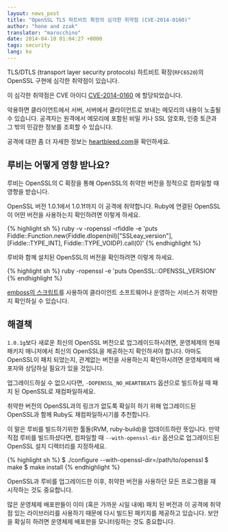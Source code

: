 ```yaml
---
layout: news_post
title: "OpenSSL TLS 하트비트 확장의 심각한 취약점 (CVE-2014-0160)"
author: "hone and zzak"
translator: "marocchino"
date: 2014-04-10 01:04:27 +0000
tags: security
lang: ko
---
```


TLS/DTLS (transport layer security protocols) 하트비트 확장(`RFC6520`)의
OpenSSL 구현에 심각한 취약점이 있습니다.

이 심각한 취약점은 CVE 아이디
[CVE-2014-0160](https://web.nvd.nist.gov/view/vuln/detail?vulnId=CVE-2014-0160)
에 할당되었습니다.

악용하면 클라이언트에서 서버, 서버에서 클라이언트로 보내는 메모리의 내용이
노출될 수 있습니다. 공격자는 원격에서 메모리에 포함된 비밀 키나 SSL 암호화,
인증 토큰과 그 밖의 민감한 정보를 조회할 수 있습니다.

공격에 대한 좀 더 자세한 정보는 [heartbleed.com](http://heartbleed.com)을
확인하세요.

## 루비는 어떻게 영향 받나요?

루비는 OpenSSL의 C 확장을 통해 OpenSSL의 취약한 버전을 정적으로 컴파일할
때 영향을 받습니다.

OpenSSL 버전 1.0.1에서 1.0.1f까지 이 공격에 취약합니다. Ruby에 연결된
OpenSSL이 어떤 버전을 사용하는지 확인하려면 이렇게 하세요.

{% highlight sh %}
ruby -v -ropenssl -rfiddle -e 'puts Fiddle::Function.new(Fiddle.dlopen(nil)["SSLeay_version"], [Fiddle::TYPE_INT], Fiddle::TYPE_VOIDP).call(0)'
{% endhighlight %}

루비와 함께 설치된 OpenSSL의 버전을 확인하려면 이렇게 하세요.

{% highlight sh %}
ruby -ropenssl -e 'puts OpenSSL::OPENSSL_VERSION'
{% endhighlight %}

[emboss의 스크립트](https://github.com/emboss/heartbeat)를 사용하여 클라이언트
소프트웨어나 운영하는 서비스가 취약한지 확인하실 수 있습니다.

## 해결책

`1.0.1g`보다 새로운 최신의 OpenSSL 버전으로 업그레이드하시려면, 운영체제의
현재 패키지 매니저에서 최신의 OpenSSL을 제공하는지 확인하셔야 합니다. 아마도
OpenSSL이 패치 되었는지, 관계없는 버전을 사용하는지 확인하시려면 운영체제의
배포자와 상담하실 필요가 있을 것입니다.

업그레이드하실 수 없으시다면, `-DOPENSSL_NO_HEARTBEATS` 옵션으로 빌드하실
때 패치 된 OpenSSL로 재컴파일하세요.

취약한 버전의 OpenSSL과의 링크가 없도록 확실히 하기 위해 업그레이드된 OpenSSL과
함께 Ruby도 재컴파일하시기를 추천합니다.

이 말은 루비를 빌드하기위한 툴들(RVM, ruby-build)을 업데이트하란 뜻입니다.
만약 직접 루비를 빌드하셨다면, 컴파일할 때 `--with-openssl-dir` 옵션으로
업그레이드된 OpenSSL 설치 디렉터리를 지정하세요.

{% highlight sh %}
$ ./configure --with-openssl-dir=/path/to/openssl
$ make
$ make install
{% endhighlight %}

OpenSSL과 루비를 업그레이드한 이후, 취약한 버전을 사용하던 모든 프로그램을
재 시작하는 것도 중요합니다.

많은 운영체제 배포판들이 이미 (혹은 가까운 시일 내에) 패치 된 버전과 이 공격에
취약점 있는 라이브러리를 사용하기 때문에 다시 빌드된 패키지를 제공하고
있습니다. 보안을 확실히 하려면 운영체제 배포판을 모니터링하는 것도 중요합니다.
